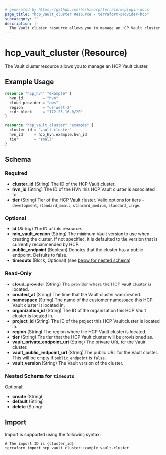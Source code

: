```yaml
---
# generated by https://github.com/hashicorp/terraform-plugin-docs
page_title: "hcp_vault_cluster Resource - terraform-provider-hcp"
subcategory: ""
description: |-
  The Vault cluster resource allows you to manage an HCP Vault cluster.
---
```


# hcp_vault_cluster (Resource)

The Vault cluster resource allows you to manage an HCP Vault cluster.

## Example Usage

```terraform
resource "hcp_hvn" "example" {
  hvn_id         = "hvn"
  cloud_provider = "aws"
  region         = "us-west-2"
  cidr_block     = "172.25.16.0/20"
}

resource "hcp_vault_cluster" "example" {
  cluster_id = "vault-cluster"
  hvn_id     = hcp_hvn.example.hvn_id
  tier       = "small"
}
```

<!-- schema generated by tfplugindocs -->
## Schema

### Required

- **cluster_id** (String) The ID of the HCP Vault cluster.
- **hvn_id** (String) The ID of the HVN this HCP Vault cluster is associated to.
- **tier** (String) Tier of the HCP Vault cluster. Valid options for tiers - `development`, `standard_small`, `standard_medium`, `standard_large`.

### Optional

- **id** (String) The ID of this resource.
- **min_vault_version** (String) The minimum Vault version to use when creating the cluster. If not specified, it is defaulted to the version that is currently recommended by HCP.
- **public_endpoint** (Boolean) Denotes that the cluster has a public endpoint. Defaults to false.
- **timeouts** (Block, Optional) (see [below for nested schema](#nestedblock--timeouts))

### Read-Only

- **cloud_provider** (String) The provider where the HCP Vault cluster is located.
- **created_at** (String) The time that the Vault cluster was created.
- **namespace** (String) The name of the customer namespace this HCP Vault cluster is located in.
- **organization_id** (String) The ID of the organization this HCP Vault cluster is located in.
- **project_id** (String) The ID of the project this HCP Vault cluster is located in.
- **region** (String) The region where the HCP Vault cluster is located.
- **tier** (String) The tier that the HCP Vault cluster will be provisioned as.
- **vault_private_endpoint_url** (String) The private URL for the Vault cluster.
- **vault_public_endpoint_url** (String) The public URL for the Vault cluster. This will be empty if `public_endpoint` is `false`.
- **vault_version** (String) The Vault version of the cluster.

<a id="nestedblock--timeouts"></a>
### Nested Schema for `timeouts`

Optional:

- **create** (String)
- **default** (String)
- **delete** (String)

## Import

Import is supported using the following syntax:

```shell
# The import ID is {cluster_id}
terraform import hcp_vault_cluster.example vault-cluster
```
